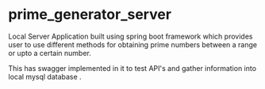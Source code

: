 # prime_generator_server

Local Server Application built using spring boot framework which provides user to use different methods for obtaining prime numbers between a range or upto a certain number.

This has swagger implemented in it to test API's and gather information into local mysql database .
